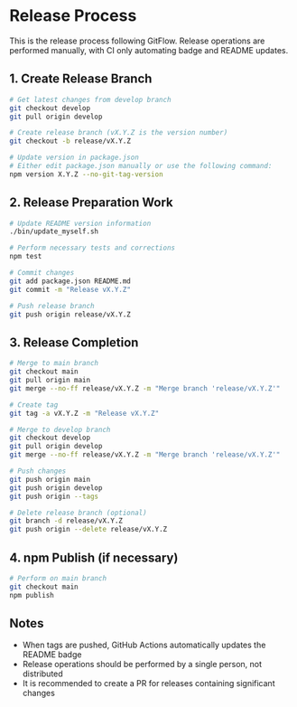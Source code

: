 # Release Process

This is the release process following GitFlow. Release operations are performed manually, with CI only automating badge and README updates.

## 1. Create Release Branch

```bash
# Get latest changes from develop branch
git checkout develop
git pull origin develop

# Create release branch (vX.Y.Z is the version number)
git checkout -b release/vX.Y.Z

# Update version in package.json
# Either edit package.json manually or use the following command:
npm version X.Y.Z --no-git-tag-version
```

## 2. Release Preparation Work

```bash
# Update README version information
./bin/update_myself.sh

# Perform necessary tests and corrections
npm test

# Commit changes
git add package.json README.md
git commit -m "Release vX.Y.Z"

# Push release branch
git push origin release/vX.Y.Z
```

## 3. Release Completion

```bash
# Merge to main branch
git checkout main
git pull origin main
git merge --no-ff release/vX.Y.Z -m "Merge branch 'release/vX.Y.Z'"

# Create tag
git tag -a vX.Y.Z -m "Release vX.Y.Z"

# Merge to develop branch
git checkout develop
git pull origin develop
git merge --no-ff release/vX.Y.Z -m "Merge branch 'release/vX.Y.Z'"

# Push changes
git push origin main
git push origin develop
git push origin --tags

# Delete release branch (optional)
git branch -d release/vX.Y.Z
git push origin --delete release/vX.Y.Z
```

## 4. npm Publish (if necessary)

```bash
# Perform on main branch
git checkout main
npm publish
```

## Notes

- When tags are pushed, GitHub Actions automatically updates the README badge
- Release operations should be performed by a single person, not distributed
- It is recommended to create a PR for releases containing significant changes 